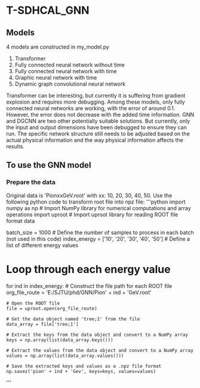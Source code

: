 # T-SDHCAL_GNN

## Models
4 models are constructed in my_model.py

1. Transformer
2. Fully connected neural network without time
3. Fully connected neural network with time
4. Graphic neural network with time
5. Dynamic graph convolutional neural network

Transformer can be interesting, but currently it is suffering from gradient explosion and requires more debugging.
Among these models, only fully connected neural networks are working, with the error of around 0.1. However, the error does not decrease with the added time information.
GNN and DGCNN are two other potentially suitable solutions. But currently, only the input and output dimensions have been debugged to ensure they can run. The specific network structure still needs to be adjusted based on the actual physical information and the way physical information affects the results.

## To use the GNN model
### Prepare the data
Original data is 'PionxxGeV.root' with xx: 10, 20, 30, 40, 50.
Use the following python code to transform root file into npz file:
'''python
import numpy as np  # Import NumPy library for numerical computations and array operations
import uproot  # Import uproot library for reading ROOT file format data

batch_size = 1000  # Define the number of samples to process in each batch (not used in this code)
index_energy = ['10', '20', '30', '40', '50']  # Define a list of different energy values

# Loop through each energy value
for ind in index_energy:
    # Construct the file path for each ROOT file
    org_file_route = 'E:/SJTU/phd/GNN/Pion' + ind + 'GeV.root'

    # Open the ROOT file
    file = uproot.open(org_file_route)
    
    # Get the data object named 'tree;1' from the file
    data_array = file['tree;1']
    
    # Extract the keys from the data object and convert to a NumPy array
    keys = np.array(list(data_array.keys()))
    
    # Extract the values from the data object and convert to a NumPy array
    values = np.array(list(data_array.values()))

    # Save the extracted keys and values as a .npz file format
    np.savez('pion' + ind + 'Gev', keys=keys, values=values)
'''
